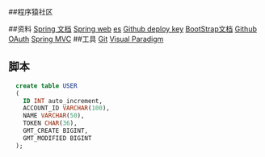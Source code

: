 ##程序猿社区

##资料
[Spring 文档](https://spring.io/guides)
[Spring web](https://spring.io/guides/gs/serving-web-content/)
[es](https://elasticsearch.cn/)
[Github deploy key](https://help.github.com/en/github/authenticating-to-github/generating-a-new-ssh-key-and-adding-it-to-the-ssh-agent)
[BootStrap文档](https://v3.bootcss.com/getting-started/)
[Github OAuth](https://developer.github.com/apps/building-oauth-apps/creating-an-oauth-app/)
[Spring MVC](https://docs.spring.io/spring/docs/5.0.3.RELEASE/spring-framework-reference/web.html#mvc-handlermapping-interceptor) 
##工具
[Git](https://git-scm.com/)
[Visual Paradigm](https://www.visual-paradigm.com)

## 脚本
```sql
  create table USER
  (
  	ID INT auto_increment,
  	ACCOUNT_ID VARCHAR(100),
  	NAME VARCHAR(50),
  	TOKEN CHAR(36),
  	GMT_CREATE BIGINT,
  	GMT_MODIFIED BIGINT
  );
``` 